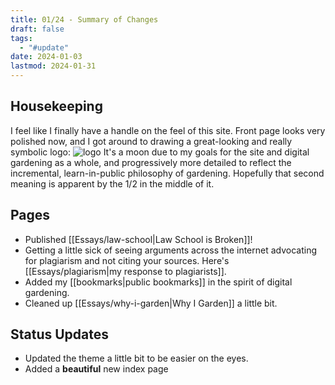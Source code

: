 ```yaml
---
title: 01/24 - Summary of Changes
draft: false
tags:
  - "#update"
date: 2024-01-03
lastmod: 2024-01-31
---
```

## Housekeeping
I feel like I finally have a handle on the feel of this site. Front page looks very polished now, and I got around to drawing a great-looking and really symbolic logo:
![logo](Attachments/logo.png)
It's a moon due to my goals for the site and digital gardening as a whole, and progressively more detailed to reflect the incremental, learn-in-public philosophy of gardening. Hopefully that second meaning is apparent by the 1/2 in the middle of it.
## Pages
- Published [[Essays/law-school|Law School is Broken]]!
- Getting a little sick of seeing arguments across the internet advocating for plagiarism and not citing your sources. Here's [[Essays/plagiarism|my response to plagiarists]].
- Added my [[bookmarks|public bookmarks]] in the spirit of digital gardening.
- Cleaned up [[Essays/why-i-garden|Why I Garden]] a little bit.
## Status Updates
- Updated the theme a little bit to be easier on the eyes.
- Added a **beautiful** new index page